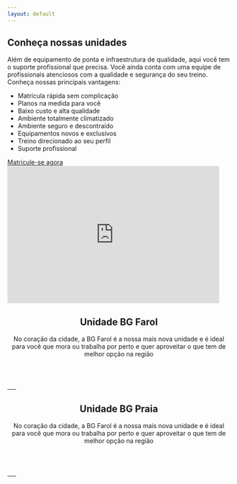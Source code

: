 ```yaml
---
layout: default
---
```

<section class="inst-principal">
  <div id="chamada">
    <div class="col-md-7">
      <h2>Conheça nossas unidades</h2>
      <p>Além de equipamento de ponta e infraestrutura de qualidade, aqui você tem o suporte profissional que precisa.
       Você ainda conta com uma equipe de profissionais atenciosos com a qualidade e segurança do seu treino.
       Conheça nossas principais vantagens:</p>
      <ul>
        <li>Matrícula rápida sem complicação</li>
        <li>Planos na medida para você</li>
        <li>Baixo custo e alta qualidade</li>
        <li>Ambiente totalmente climatizado</li>
        <li>Ambiente seguro e descontraído</li>
        <li>Equipamentos novos e exclusivos</li>
        <li>Treino direcionado ao seu perfil</li>
        <li>Suporte profissional</li>
      </ul>
      <a class="btn" href="#">Matricule-se agora</a>
    </div>
    <div class="col-md-5">
      <iframe width="95%" height="310"
      src="https://www.youtube.com/embed/9kOiZOqdJAU?rel=0&amp;controls=0&amp;showinfo=0"
      frameborder="0" gesture="media" allow="encrypted-media" allowfullscreen></iframe>
    </div>
  </div>
</section>
<section id="farol">
  <div id="descricao-farol" class="col-md-6">
    <header>
      <h2>Unidade BG Farol</h2>
      <p>No coração da cidade, a BG Farol é a nossa mais nova unidade e é ideal para você
        que mora ou trabalha por perto e quer aproveitar o que tem de melhor opção na região</p>
    </header>
    <div id="galeria" class="col-md-12">
      <a href="assets/img/Farol/bg1.jpeg" data-lightbox="bgfarol">
        <img class="img-thumbnail" src="assets/img/Farol/bg1.jpeg" alt="">
      </a>
      <a href="assets/img/Farol/bg2.jpeg" data-lightbox="bgfarol">
        <img class="img-thumbnail" src="assets/img/Farol/bg2.jpeg" alt="">
      </a>
      <a href="assets/img/Farol/bg3.jpeg" data-lightbox="bgfarol">
        <img class="img-thumbnail" src="assets/img/Farol/bg3.jpeg" alt="">
      </a>
      <a href="assets/img/Farol/bg4.jpeg" data-lightbox="bgfarol">
        <img class="img-thumbnail" src="assets/img/Farol/bg4.jpeg" alt="">
      </a>
      <a href="assets/img/Farol/bg5.jpeg" data-lightbox="bgfarol">
        <img class="img-thumbnail" src="assets/img/Farol/bg5.jpeg" alt="">
      </a>
      <a href="assets/img/Farol/bg6.jpeg" data-lightbox="bgfarol">
        <img class="img-thumbnail" src="assets/img/Farol/bg6.jpeg" alt="">
      </a>
    </div>
  </div>
  <div id="mapa-farol" class="col-md-6">
  </div>
</section>

<section id="praia">
  <div id="mapa-praia" class="col-md-6">
  </div>
  <div id="descricao-praia" class="col-md-6">
    <header>
      <h2>Unidade BG Praia</h2>
      <p>No coração da cidade, a BG Farol é a nossa mais nova unidade e é ideal para você
        que mora ou trabalha por perto e quer aproveitar o que tem de melhor opção na região</p>
    </header>
    <div id="galeria" class="col-md-12">
      <a href="assets/img/Praia/bg1.jpg" data-lightbox="bgpraia">
        <img class="img-thumbnail" src="assets/img/Praia/bg1.jpg" alt="">
      </a>
      <a href="assets/img/Praia/bg2.jpg" data-lightbox="bgpraia">
        <img class="img-thumbnail" src="assets/img/Praia/bg2.jpg" alt="">
      </a>
      <a href="assets/img/Praia/bg3.jpg" data-lightbox="bgpraia">
        <img class="img-thumbnail" src="assets/img/Praia/bg3.jpg" alt="">
      </a>
      <a href="assets/img/Praia/bg4.jpg" data-lightbox="bgpraia">
        <img class="img-thumbnail" src="assets/img/Praia/bg4.jpg" alt="">
      </a>
      <a href="assets/img/Praia/bg5.jpg" data-lightbox="bgpraia">
        <img class="img-thumbnail" src="assets/img/Praia/bg5.jpg" alt="">
      </a>
      <a href="assets/img/Praia/bg6.jpg" data-lightbox="bgpraia">
        <img class="img-thumbnail" src="assets/img/Praia/bg6.jpg" alt="">
      </a>
    </div>
  </div>
</section>


<script>
  function myMap() {
    var mapCanvasFarol = document.getElementById("mapa-farol");
    var mapCanvasPraia = document.getElementById("mapa-praia");

    var myCenter = new google.maps.LatLng(-9.621318, -35.738650);

    var posicaoBgFarol = new google.maps.LatLng(-9.621318, -35.738650);
    var posicaoBgPraia = new google.maps.LatLng(-9.6481603,-35.7028945);


    var mapOptionsFarol = {
      center: myCenter,
      zoom: 16,
      disableDefaultUI: false,
      scrollwheel: false,
      styles: [{"stylers":[{"hue":"#0357ab"},{"saturation":250}]},
      {"featureType":"road","elementType":"geometry","stylers":[{"lightness":50},
      {"visibility":"simplified"}]},{"featureType":"road","elementType":"labels",
      "stylers":[{"visibility":"off"}]}]
    };

    var mapOptionsPraia = {
      center: posicaoBgPraia,
      zoom: 16,
      disableDefaultUI: false,
      scrollwheel: false,
      styles: [{"stylers":[{"hue":"#0357ab"},{"saturation":250}]},
      {"featureType":"road","elementType":"geometry","stylers":[{"lightness":50},
      {"visibility":"simplified"}]},{"featureType":"road","elementType":"labels",
      "stylers":[{"visibility":"off"}]}]
    };

    var mapFarol = new google.maps.Map(mapCanvasFarol,mapOptionsFarol);
    var mapPraia = new google.maps.Map(mapCanvasPraia,mapOptionsPraia);

    var markerFarol = new google.maps.Marker({
    position: posicaoBgFarol,
    icon: "assets/img/pointer.png"
    });
    markerFarol.setMap(mapFarol);

    var markerPraia = new google.maps.Marker({
    position: posicaoBgPraia,
    icon: "assets/img/pointer.png"
    });
    markerPraia.setMap(mapPraia);
  }
</script>

<script src="https://maps.googleapis.com/maps/api/js?callback=myMap&key=AIzaSyBCzwa-1utZ-8mBL_Zae-2wzHQlRlMJmkA"></script>
